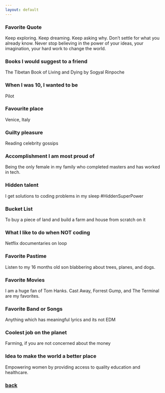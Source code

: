 ```yaml
---
layout: default
---
```

### Favorite Quote
Keep exploring. Keep dreaming. Keep asking why. Don’t settle for what you already know. Never stop believing in the power of your ideas, your imagination, your hard work to change the world.
### Books I would suggest to a friend
The Tibetan Book of Living and Dying by Sogyal Rinpoche
### When I was 10, I wanted to be
Pilot
### Favourite place
Venice, Italy
### Guilty pleasure
Reading celebrity gossips
### Accomplishment I am most proud of
Being the only female in my family who completed masters and has worked in tech.
### Hidden talent
I get solutions to coding problems in my sleep #HiddenSuperPower
### Bucket List
To buy a piece of land and build a farm and house from scratch on it
### What I like to do when NOT coding
Netflix documentaries on loop
### Favorite Pastime
Listen to my 16 months old son blabbering about trees, planes, and dogs.
### Favorite Movies
I am a huge fan of Tom Hanks. Cast Away, Forrest Gump, and The Terminal are my favorites.
### Favorite Band or Songs
Anything which has meaningful lyrics and its not EDM
### Coolest job on the planet
Farming, if you are not concerned about the money
### Idea to make the world a better place
Empowering women by providing access to quality education and healthcare.
<br>
### [back](./)
